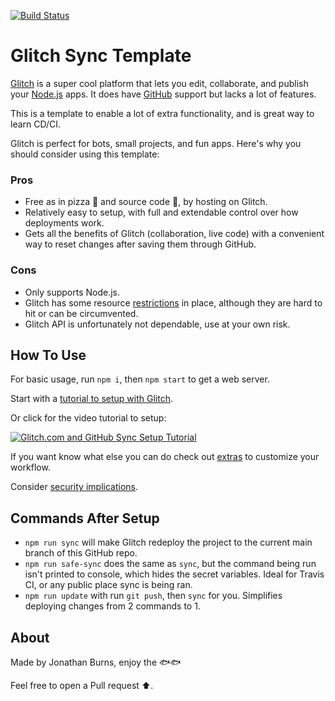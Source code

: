 [![Build Status](https://travis-ci.com/UXSoc/UX-glitch.svg?branch=master)](https://travis-ci.com/UXSoc/UX-glitch)

# Glitch Sync Template

[Glitch](https://glitch.com/) is a super cool platform that lets you edit, collaborate, and publish your [Node.js](https://nodejs.org/) apps. It does have [GitHub](https://github.com/UXSoc/UX-glitch) support but lacks a lot of features.

This is a template to enable a lot of extra functionality, and is great way to learn CD/CI.

Glitch is perfect for bots, small projects, and fun apps. Here's why you should consider using this template: 
### Pros

- Free as in pizza 🍕 and source code 📖, by hosting on Glitch.
- Relatively easy to setup, with full and extendable control over how deployments work. 
- Gets all the benefits of Glitch (collaboration, live code) with a convenient way to reset changes after saving them through GitHub.

### Cons

- Only supports Node.js.
- Glitch has some resource [restrictions](https://glitch.com/help/restrictions/) in place, although they are hard to hit or can be circumvented.
- Glitch API is unfortunately not dependable, use at your own risk.

## How To Use

For basic usage, run `npm i`, then `npm start` to get a web server.

Start with a [tutorial to setup with Glitch](https://github.com/UXSoc/UX-glitch/blob/master/Documentation/SETUP.md).

Or click for the video tutorial to setup:

[![Glitch.com and GitHub Sync Setup Tutorial](http://img.youtube.com/vi/xaGw1fUyrzc/0.jpg)](https://youtu.be/xaGw1fUyrzc "Glitch.com and GitHub Sync Setup Tutorial")

If you want know what else you can do check out [extras](https://github.com/UXSoc/UX-glitch/blob/master/Documentation/EXTRAS.md#extras) to customize your workflow.

Consider [security implications](https://github.com/UXSoc/UX-glitch/blob/master/Documentation/SECURITY_WARNING.md#security).

## Commands After Setup

- `npm run sync` will make Glitch redeploy the project to the current main branch of this GitHub repo.
- `npm run safe-sync` does the same as `sync`, but the command being run isn't printed to console, which hides the secret variables. Ideal for Travis CI, or any public place sync is being ran.
- `npm run update` with run `git push`, then `sync` for you. Simplifies deploying changes from 2 commands to 1.  

## About
Made by Jonathan Burns, enjoy the 🐟🐟

Feel free to open a Pull request ⬆️. 